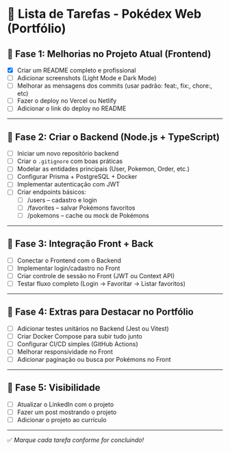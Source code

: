 # 📝 Lista de Tarefas - Pokédex Web (Portfólio)

## 🎯 Fase 1: Melhorias no Projeto Atual (Frontend)

- [x] Criar um README completo e profissional
- [ ] Adicionar screenshots (Light Mode e Dark Mode)
- [ ] Melhorar as mensagens dos commits (usar padrão: feat:, fix:, chore:, etc)
- [ ] Fazer o deploy no Vercel ou Netlify
- [ ] Adicionar o link do deploy no README

---

## 🎯 Fase 2: Criar o Backend (Node.js + TypeScript)

- [ ] Iniciar um novo repositório backend
- [ ] Criar o `.gitignore` com boas práticas
- [ ] Modelar as entidades principais (User, Pokemon, Order, etc.)
- [ ] Configurar Prisma + PostgreSQL + Docker
- [ ] Implementar autenticação com JWT
- [ ] Criar endpoints básicos:
  - [ ] /users – cadastro e login
  - [ ] /favorites – salvar Pokémons favoritos
  - [ ] /pokemons – cache ou mock de Pokémons

---

## 🎯 Fase 3: Integração Front + Back

- [ ] Conectar o Frontend com o Backend
- [ ] Implementar login/cadastro no Front
- [ ] Criar controle de sessão no Front (JWT ou Context API)
- [ ] Testar fluxo completo (Login → Favoritar → Listar favoritos)

---

## 🎯 Fase 4: Extras para Destacar no Portfólio

- [ ] Adicionar testes unitários no Backend (Jest ou Vitest)
- [ ] Criar Docker Compose para subir tudo junto
- [ ] Configurar CI/CD simples (GitHub Actions)
- [ ] Melhorar responsividade no Front
- [ ] Adicionar paginação ou busca por Pokémons no Front

---

## 🎯 Fase 5: Visibilidade

- [ ] Atualizar o LinkedIn com o projeto
- [ ] Fazer um post mostrando o projeto
- [ ] Adicionar o projeto ao currículo

---

✅ *Marque cada tarefa conforme for concluindo!*
